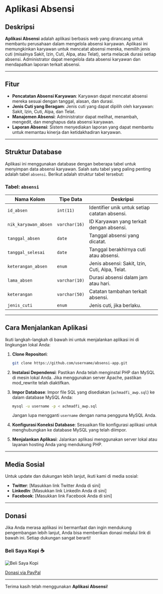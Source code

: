 # Aplikasi Absensi

## Deskripsi

**Aplikasi Absensi** adalah aplikasi berbasis web yang dirancang untuk membantu perusahaan dalam mengelola absensi karyawan. Aplikasi ini memungkinkan karyawan untuk mencatat absensi mereka, memilih jenis cuti (misalnya Sakit, Izin, Cuti, Alpa, atau Telat), serta melacak durasi setiap absensi. Administrator dapat mengelola data absensi karyawan dan mendapatkan laporan terkait absensi.

---

## Fitur

- **Pencatatan Absensi Karyawan**: Karyawan dapat mencatat absensi mereka sesuai dengan tanggal, alasan, dan durasi.
- **Jenis Cuti yang Beragam**: Jenis cuti yang dapat dipilih oleh karyawan: Sakit, Izin, Cuti, Alpa, dan Telat.
- **Manajemen Absensi**: Administrator dapat melihat, menambah, mengedit, dan menghapus data absensi karyawan.
- **Laporan Absensi**: Sistem menyediakan laporan yang dapat membantu untuk memantau kinerja dan ketidakhadiran karyawan.

---

## Struktur Database

Aplikasi ini menggunakan database dengan beberapa tabel untuk menyimpan data absensi karyawan. Salah satu tabel yang paling penting adalah tabel `absensi`. Berikut adalah struktur tabel tersebut:

### Tabel: `absensi`

| Nama Kolom            | Tipe Data         | Deskripsi                                      |
|-----------------------|-------------------|------------------------------------------------|
| `id_absen`            | `int(11)`         | Identifier unik untuk setiap catatan absensi.  |
| `nik_karyawan_absen`  | `varchar(16)`      | ID Karyawan yang terkait dengan absensi.      |
| `tanggal_absen`       | `date`            | Tanggal absensi yang dicatat.                 |
| `tanggal_selesai`     | `date`            | Tanggal berakhirnya cuti atau absensi.        |
| `keterangan_absen`    | `enum`            | Jenis absensi: Sakit, Izin, Cuti, Alpa, Telat. |
| `lama_absen`          | `varchar(10)`      | Durasi absensi dalam jam atau hari.           |
| `keterangan`          | `varchar(50)`      | Catatan tambahan terkait absensi.             |
| `jenis_cuti`          | `enum`            | Jenis cuti, jika berlaku.                     |

---

## Cara Menjalankan Aplikasi

Ikuti langkah-langkah di bawah ini untuk menjalankan aplikasi ini di lingkungan lokal Anda:

1. **Clone Repositori**:
    ```bash
    git clone https://github.com/username/absensi-app.git
    ```
2. **Instalasi Dependensi**:
    Pastikan Anda telah menginstal PHP dan MySQL di mesin lokal Anda. Jika menggunakan server Apache, pastikan mod_rewrite telah diaktifkan.
   
3. **Impor Database**:
    Impor file SQL yang disediakan (`achmadfi_awp.sql`) ke dalam database MySQL Anda:
    ```bash
    mysql -u username -p < achmadfi_awp.sql
    ```
    Jangan lupa mengganti `username` dengan nama pengguna MySQL Anda.

4. **Konfigurasi Koneksi Database**:
    Sesuaikan file konfigurasi aplikasi untuk menghubungkan ke database MySQL yang telah diimpor.

5. **Menjalankan Aplikasi**:
    Jalankan aplikasi menggunakan server lokal atau layanan hosting Anda yang mendukung PHP.

---

## Media Sosial

Untuk update dan dukungan lebih lanjut, ikuti kami di media sosial:

- **Twitter**: [Masukkan link Twitter Anda di sini]
- **LinkedIn**: [Masukkan link LinkedIn Anda di sini]
- **Facebook**: [Masukkan link Facebook Anda di sini]

---

## Donasi

Jika Anda merasa aplikasi ini bermanfaat dan ingin mendukung pengembangan lebih lanjut, Anda bisa memberikan donasi melalui link di bawah ini. Setiap dukungan sangat berarti!

### Beli Saya Kopi ☕
![Beli Saya Kopi](https://example.com/icon-coffee.png)

[Donasi via PayPal](https://www.paypal.me/username)

---

Terima kasih telah menggunakan **Aplikasi Absensi**!

